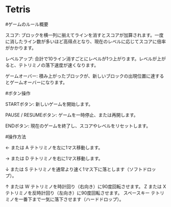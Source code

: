 # Tetris
#ゲームのルール概要

スコア: ブロックを横一列に揃えてラインを消すとスコアが加算されます。一度に消したライン数が多いほど高得点となり、現在のレベルに応じてスコアに倍率がかかります。

レベルアップ: 合計で10ライン消すごとにレベルが1つ上がります。レベルが上がると、テトリミノの落下速度が速くなります。

ゲームオーバー: 積み上がったブロックが、新しいブロックの出現位置に達するとゲームオーバーになります。

#ボタン操作

STARTボタン: 新しいゲームを開始します。

PAUSE / RESUMEボタン: ゲームを一時停止、または再開します。

ENDボタン: 現在のゲームを終了し、スコアやレベルをリセットします。

#操作方法

← または A	テトリミノを左に1マス移動します。

→ または D	テトリミノを右に1マス移動します。

↓ または S	テトリミノを通常より速く1マス下に落とします（ソフトドロップ）。

↑ または W	テトリミノを時計回り（右向き）に90度回転させます。
Z または X	テトリミノを反時計回り（左向き）に90度回転させます。
スペースキー	テトリミノを一番下まで一気に落下させます（ハードドロップ）。
